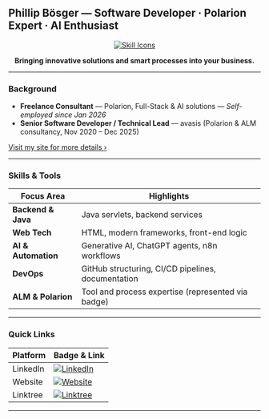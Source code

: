 ## Phillip Bösger — Software Developer · Polarion Expert · AI Enthusiast

<p align="center">
  <a href="https://skillicons.dev">
    <!-- Using closest available icons for representation -->
    <img src="https://skillicons.dev/icons?i=java,git,github,html,ai&theme=light" alt="Skill Icons"/>
  </a>
</p>

<p align="center"><strong>Bringing innovative solutions and smart processes into your business.</strong></p>


---

### Background

- **Freelance Consultant** — Polarion, Full-Stack & AI solutions — *Self-employed since Jan 2026*  
- **Senior Software Developer / Technical Lead** — avasis (Polarion & ALM consultancy, Nov 2020 – Dec 2025)

[Visit my site for more details ›](https://consulting.boesger.com/)  

---

### Skills & Tools

| Focus Area         | Highlights                                              |
|--------------------|----------------------------------------------------------|
| **Backend & Java** | Java servlets, backend services                         |
| **Web Tech**       | HTML, modern frameworks, front-end logic                |
| **AI & Automation**| Generative AI, ChatGPT agents, n8n workflows            |
| **DevOps**         | GitHub structuring, CI/CD pipelines, documentation      |
| **ALM & Polarion** | Tool and process expertise (represented via badge)      |

---

### Quick Links

| Platform   | Badge & Link                                                                 |
|------------|--------------------------------------------------------------------------------|
| LinkedIn   | [![LinkedIn](https://img.shields.io/badge/LinkedIn-0077B5?style=for-the-badge&logo=linkedin&logoColor=white)](https://www.linkedin.com/in/phillip-boesger-90691215a/) |
| Website    | [![Website](https://img.shields.io/badge/B%C3%B6sger_Digital-0052CC?style=for-the-badge&logo=web&logoColor=white)](https://consulting.boesger.com/) |
| Linktree   | [![Linktree](https://img.shields.io/badge/Linktree-39e09b?style=for-the-badge&logo=linktree&logoColor=white)](https://boesger.com/) |

---
